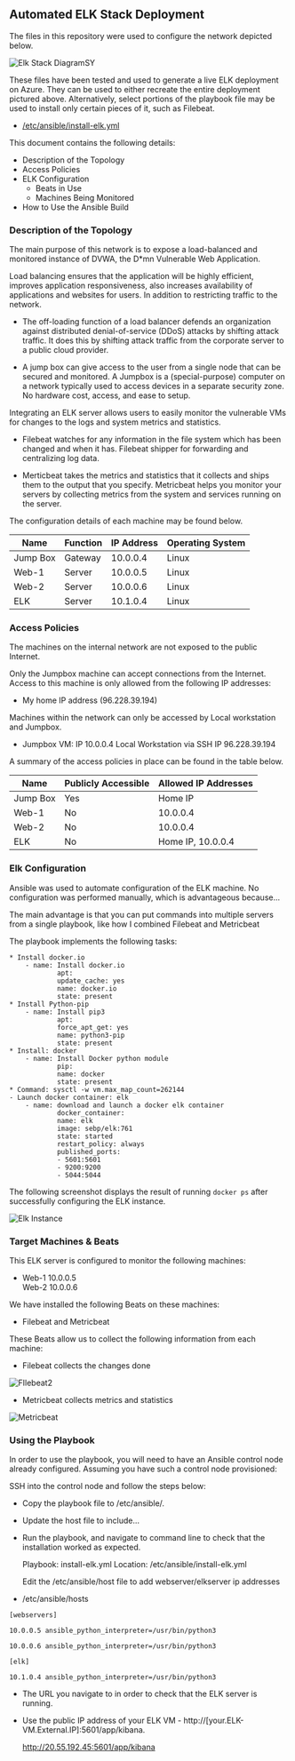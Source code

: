 ## Automated ELK Stack Deployment

The files in this repository were used to configure the network depicted below.

![Elk Stack DiagramSY](https://user-images.githubusercontent.com/69467182/105615352-df262600-5d9d-11eb-8472-bd877a111da8.jpg)

These files have been tested and used to generate a live ELK deployment on Azure. They can be used to either recreate the entire deployment pictured above. Alternatively, select portions of the playbook file may be used to install only certain pieces of it, such as Filebeat.

  - [/etc/ansible/install-elk.yml](Ansible/Install-elk.yml)

This document contains the following details:
- Description of the Topology
- Access Policies
- ELK Configuration
  - Beats in Use
  - Machines Being Monitored
- How to Use the Ansible Build

### Description of the Topology

The main purpose of this network is to expose a load-balanced and monitored instance of DVWA, the D*mn Vulnerable Web Application.

Load balancing ensures that the application will be highly efficient, improves application responsiveness, also increases availability of
applications and websites for users. In addition to restricting traffic to the network.

- The off-loading function of a load balancer defends an organization against distributed denial-of-service (DDoS) attacks by shifting attack traffic. It does this by shifting attack traffic from the corporate server to a public cloud provider.

- A jump box can give access to the user from a single node that can be secured and monitored. A Jumpbox is a (special-purpose) computer on a network typically used to access devices in a separate security zone. No hardware cost, access, and ease to setup.

Integrating an ELK server allows users to easily monitor the vulnerable VMs for changes to the logs and system metrics and statistics.

- Filebeat watches for any information in the file system which has been changed and when it has. Filebeat shipper for forwarding and centralizing log data.

- Merticbeat takes the metrics and statistics that it collects and ships them to the output that you specify. Metricbeat helps you monitor your servers by collecting metrics from the system and services running on the server.

The configuration details of each machine may be found below.

| Name     | Function | IP Address | Operating System |
|----------|----------|------------|------------------|
| Jump Box | Gateway  | 10.0.0.4   | Linux            |
| Web-1    | Server   | 10.0.0.5   | Linux            |
| Web-2    | Server   | 10.0.0.6   | Linux            |
| ELK      | Server   | 10.1.0.4   | Linux            |

### Access Policies

The machines on the internal network are not exposed to the public Internet. 

Only the Jumpbox machine can accept connections from the Internet. Access to this machine is only allowed from the following IP addresses:

- My home IP address (96.228.39.194)

Machines within the network can only be accessed by Local workstation and Jumpbox.

- Jumpbox VM: IP 10.0.0.4 Local Workstation via SSH IP 96.228.39.194

A summary of the access policies in place can be found in the table below.

| Name     | Publicly Accessible | Allowed IP Addresses |
|----------|---------------------|----------------------|
| Jump Box | Yes                 | Home IP              |
| Web-1    | No                  | 10.0.0.4             |
| Web-2    | No                  | 10.0.0.4             |
| ELK      | No                  | Home IP, 10.0.0.4    |

### Elk Configuration

Ansible was used to automate configuration of the ELK machine. No configuration was performed manually, which is advantageous because...

The main advantage is that you can put commands into multiple servers from a single playbook, like how I combined Filebeat and Metricbeat

The playbook implements the following tasks:

    * Install docker.io
   		- name: Install docker.io
    			apt:
     			update_cache: yes
     			name: docker.io
     			state: present
 	* Install Python-pip
 		- name: Install pip3
    			apt:
     			force_apt_get: yes
     			name: python3-pip
     			state: present
    * Install: docker
   		- name: Install Docker python module
    			pip:
     			name: docker
     			state: present
    * Command: sysctl -w vm.max_map_count=262144
 	- Launch docker container: elk
   		- name: download and launch a docker elk container
    			docker_container:
     			name: elk
     			image: sebp/elk:761
     			state: started
     			restart_policy: always
     			published_ports:
      			- 5601:5601
      			- 9200:9200
      			- 5044:5044

The following screenshot displays the result of running `docker ps` after successfully configuring the ELK instance.

![Elk Instance](https://user-images.githubusercontent.com/69467182/105616149-be140400-5da2-11eb-9b75-9422867cb4f4.JPG)

### Target Machines & Beats

This ELK server is configured to monitor the following machines:

- Web-1 10.0.0.5   
  Web-2 10.0.0.6

We have installed the following Beats on these machines:

- Filebeat and Metricbeat

These Beats allow us to collect the following information from each machine:

- Filebeat collects the changes done

![FIlebeat2](https://user-images.githubusercontent.com/69467182/105616235-835e9b80-5da3-11eb-96e8-88b639691427.JPG)

- Metricbeat collects metrics and statistics

![Metricbeat](https://user-images.githubusercontent.com/69467182/105616242-9cffe300-5da3-11eb-857e-36f3501c6c04.JPG)

### Using the Playbook

In order to use the playbook, you will need to have an Ansible control node already configured. Assuming you have such a control node provisioned: 

SSH into the control node and follow the steps below:
- Copy the playbook file to /etc/ansible/.
- Update the host file to include...
- Run the playbook, and navigate to command line to check that the installation worked as expected.

  Playbook: install-elk.yml 
    Location: /etc/ansible/install-elk.yml

    Edit the /etc/ansible/host file to add webserver/elkserver ip addresses

    
-    /etc/ansible/hosts
    
    [webservers]
      
    10.0.0.5 ansible_python_interpreter=/usr/bin/python3
    
    10.0.0.6 ansible_python_interpreter=/usr/bin/python3

    [elk]
    
    10.1.0.4 ansible_python_interpreter=/usr/bin/python3


- The URL you navigate to in order to check that the ELK server is running.

-   Use the public IP address of your ELK VM - http://[your.ELK-VM.External.IP]:5601/app/kibana.
    	
    http://20.55.192.45:5601/app/kibana



